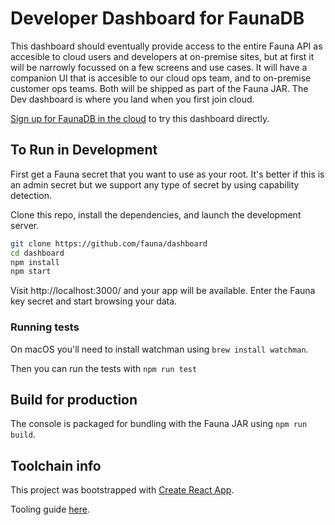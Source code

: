 # Developer Dashboard for FaunaDB

This dashboard should eventually provide access to the entire Fauna API as accesible to cloud users and developers at on-premise sites, but at first it will be narrowly focussed on a few screens and use cases. It will have a companion UI that is accesible to our cloud ops team, and to on-premise customer ops teams. Both will be shipped as part of the Fauna JAR. The Dev dashboard is where you land when you first join cloud.

[Sign up for FaunaDB in the cloud](https://fauna.com/serverless-cloud-sign-up) to try this dashboard directly.

## To Run in Development

First get a Fauna secret that you want to use as your root. It's better if this
is an admin secret but we support any type of secret by using capability detection.

Clone this repo, install the dependencies, and launch the development server.

```sh
git clone https://github.com/fauna/dashboard
cd dashboard
npm install
npm start
```

Visit http://localhost:3000/ and your app will be available. Enter the Fauna key
secret and start browsing your data.

### Running tests

On macOS you'll need to install watchman using `brew install watchman`.

Then you can run the tests with `npm run test`

## Build for production

The console is packaged for bundling with the Fauna JAR using `npm run build`.

## Toolchain info

This project was bootstrapped with [Create React App](https://github.com/facebookincubator/create-react-app).

Tooling guide [here](https://github.com/facebookincubator/create-react-app/blob/master/packages/react-scripts/template/README.md).
